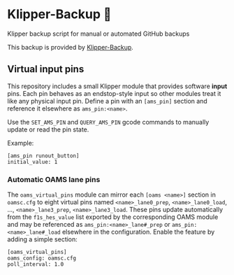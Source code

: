 # Klipper-Backup 💾 
Klipper backup script for manual or automated GitHub backups 

This backup is provided by [Klipper-Backup](https://github.com/Staubgeborener/klipper-backup).

## Virtual input pins

This repository includes a small Klipper module that provides software
**input** pins. Each pin behaves as an endstop-style input so other
modules treat it like any physical input pin.  Define a pin with an
`[ams_pin]` section and reference it elsewhere as `ams_pin:<name>`.

Use the `SET_AMS_PIN` and `QUERY_AMS_PIN` gcode commands to
manually update or read the pin state.

Example:

```
[ams_pin runout_button]
initial_value: 1
```

### Automatic OAMS lane pins

The `oams_virtual_pins` module can mirror each `[oams <name>]` section in
`oamsc.cfg` to eight virtual pins named
`<name>_lane0_prep`, `<name>_lane0_load`, ...,
`<name>_lane3_prep`, `<name>_lane3_load`.
These pins update automatically from the `f1s_hes_value` list exported by
the corresponding OAMS module and may be referenced as
`ams_pin:<name>_lane#_prep` or `ams_pin:<name>_lane#_load` elsewhere in the configuration. Enable the feature by
adding a simple section:

```
[oams_virtual_pins]
oams_config: oamsc.cfg
poll_interval: 1.0
```

